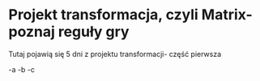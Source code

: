 # Projekt transformacja, czyli Matrix-poznaj reguły gry

Tutaj pojawią się 5 dni z projektu transformacji- część pierwsza

-a
-b
-c

